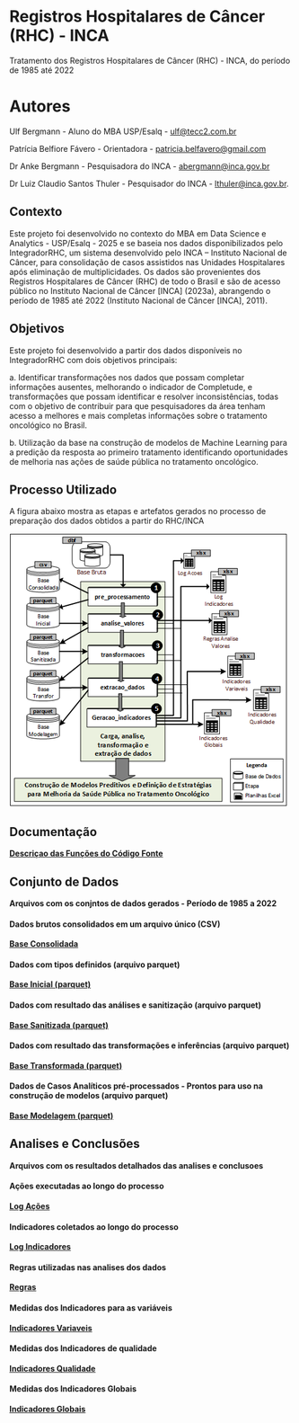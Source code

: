 # Registros Hospitalares de Câncer (RHC) - INCA
Tratamento dos Registros Hospitalares de Câncer (RHC) - INCA, do período de 1985 até 2022 

# Autores
Ulf Bergmann - Aluno do MBA USP/Esalq - ulf@tecc2.com.br

Patrícia Belfiore Fávero - Orientadora - patricia.belfavero@gmail.com 

Dr Anke Bergmann - Pesquisadora do INCA - abergmann@inca.gov.br

Dr Luiz Claudio Santos Thuler - Pesquisador do INCA - lthuler@inca.gov.br.


## Contexto
Este projeto foi desenvolvido no contexto do MBA em Data Science e Analytics - USP/Esalq - 2025 e se baseia nos dados disponibilizados pelo IntegradorRHC, um sistema desenvolvido pelo INCA – Instituto Nacional de Câncer, para consolidação de casos assistidos nas Unidades Hospitalares após eliminação de multiplicidades. Os dados são provenientes dos Registros Hospitalares de Câncer (RHC) de todo o Brasil e são de acesso público no Instituto Nacional de Câncer [INCA] (2023a), abrangendo o período de 1985 até 2022 (Instituto Nacional de Câncer [INCA], 2011).

## Objetivos
Este projeto foi desenvolvido a partir dos dados disponíveis no IntegradorRHC com dois objetivos principais:

a. Identificar transformações nos dados que possam completar informações ausentes, melhorando o indicador de Completude, e transformações que possam identificar e resolver inconsistências, todas com o objetivo de contribuir para que pesquisadores da área tenham acesso a melhores e mais completas informações sobre o tratamento oncológico no Brasil. 

b. Utilização da base na construção de modelos de Machine Learning para a predição da resposta ao primeiro tratamento identificando oportunidades de melhoria nas ações de saúde pública no tratamento oncológico.

## Processo Utilizado
A figura abaixo mostra as etapas e artefatos gerados no processo de preparação dos dados obtidos a partir do RHC/INCA

![Processo Utilizado](imagens/metodo.png)


## Documentação

[**Descriçao das Funções do Código Fonte**](https://ulf-tecc2.github.io/rhc_inca/site)

## Conjunto de Dados

**Arquivos com os conjntos de dados gerados - Período de 1985 a 2022** 


#### Dados brutos consolidados em um arquivo único (CSV)
[**Base Consolidada**](https://drive.google.com/uc?export=download&id=1Zt2Kv9DtM7IBdAGDdFwvMogPvceG7KYA) 


#### Dados com tipos definidos (arquivo parquet)
[**Base Inicial  (parquet)**](https://drive.google.com/uc?export=download&id=1oNnt1K2yJhk3FzuK1ELUgUlFT-uf0d9x) 

 

#### Dados com resultado das análises e sanitização (arquivo parquet)
[**Base Sanitizada  (parquet)**](https://drive.google.com/uc?export=download&id=1P61hUWlMjr53jvomKmxHuLJkVR8XOuAf) 



#### Dados com resultado das transformações e inferências (arquivo parquet)
[**Base Transformada  (parquet)**](https://drive.google.com/uc?export=download&id=1P61hUWlMjr53jvomKmxHuLJkVR8XOuAf) 



#### Dados de Casos Analíticos pré-processados - Prontos para uso na construção de modelos (arquivo parquet)
[**Base Modelagem (parquet)**](https://drive.google.com/uc?export=download&id=1Bj0FcA6lO6PJfJs5-i003Ldgag4q_jP-) 




## Analises e Conclusões
**Arquivos com os resultados detalhados das analises e conclusoes**

#### Ações executadas ao longo do processo 
[**Log Ações**](https://drive.google.com/uc?export=download&id=) 

#### Indicadores coletados ao longo do processo 
[**Log Indicadores**](https://drive.google.com/uc?export=download&id=) 

#### Regras utilizadas nas analises dos dados 
[**Regras**](https://drive.google.com/uc?export=download&id=) 

#### Medidas dos Indicadores para as variáveis
[**Indicadores Variaveis**](https://drive.google.com/uc?export=download&id=) 

#### Medidas dos Indicadores de qualidade
[**Indicadores Qualidade**](https://drive.google.com/uc?export=download&id=) 

#### Medidas dos Indicadores Globais
[**Indicadores Globais**](https://drive.google.com/uc?export=download&id=) 


